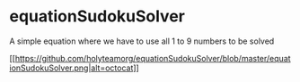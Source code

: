 # equationSudokuSolver
A simple equation where we have to use all 1 to 9 numbers to be solved


[[https://github.com/holyteamorg/equationSudokuSolver/blob/master/equationSudokuSolver.png|alt=octocat]]
